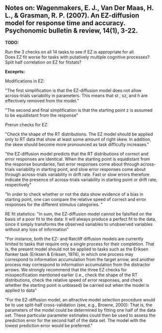 ## Notes on: Wagenmakers, E. J., Van Der Maas, H. L., & Grasman, R. P. (2007). An EZ-diffusion model for response time and accuracy. Psychonomic bulletin & review, 14(1), 3-22.

**TODO:**  

Run the 3 checks on all 14 tasks to see if EZ is appropriate for all.  
Does EZ fit worse for tasks with putatively multiple cognitive processes?  
Split half correlation on EZ for fitstats?

**Exceprts:**  

Modifications in EZ:

"The first simplification is that the EZ-diffusion model
does not allow across-trials variability in parameters. This
means that st , sz, and h are effectively removed from the
model."

"The second and final simplification is that the starting
point z is assumed to be equidistant from the response"

Prerun checks for EZ:

"Check the shape of the RT distributions. The EZ model
should be applied only to RT data that show at least some
amount of right skew. In addition, the skew should become
more pronounced as task difficulty increases."

"the EZ-diffusion model predicts that the RT distributions
of correct and error responses are identical. When
the starting point is equidistant from the response boundaries,
fast error responses come about through across-trials
variability in starting point, and slow error responses come
about through across-trials variability in drift rate. Fast or
slow errors therefore indicate the presence of across-trials
variability in starting point or drift rate, respectively"

"In order to check whether or not the data show evidence of a bias in starting
point, one can compare the relative speed of correct
and error responses for the different stimulus categories. "

RE fit statistics:
"In sum, the EZ-diffusion model cannot be falsified on the
basis of a poor fit to the data: It will always produce a
perfect fit to the data, since it simply transforms the observed
variables to unobserved variables without any loss
of information"

"For instance, both the EZ- and Ratcliff diffusion models are currently limited to tasks that
require only a single process for their completion. That is,
the present model should not be applied to tasks such as the
Eriksen flanker task (Eriksen & Eriksen, 1974), in which
one process may correspond to information accumulation
from the target arrow, and another process may correspond
to information accumulation from the distractor arrows.
We strongly recommend that the three EZ checks for misspecification
mentioned earlier (i.e., check the shape of
the RT distributions, check the relative speed of error responses,
and check whether the starting point is unbiased)
be carried out when the model is applied to data"

"For the EZ-diffusion model, an attractive model selection
procedure would be to use split-half cross-validation
(see, e.g., Browne, 2000): That is, the parameters of the
model could be determined by fitting one half of the data
set. These particular parameter estimates could then be
used to assess the prediction error for the second half of
the data set. The model with the lowest prediction error
would be preferred."
